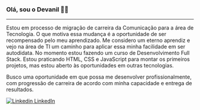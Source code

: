 ### Olá, sou o Devanil 👋😄
---

Estou em processo de migração de carreira da Comunicação para a área de Tecnologia. O que motiva essa mudança é a oportunidade de ser recompensado pelo meu aprendizado. Me considero um eterno aprendiz e vejo na área de TI um caminho para aplicar essa minha facilidade em ser autodidata. No momento estou fazendo um curso de Desenvolvimento Full Stack. Estou praticando HTML, CSS e JavaScript para montar os primeiros projetos, mas estou aberto às oportunidades em outras tecnologias.

Busco uma oportunidade em que possa me desenvolver profissionalmente, com progressão de carreira de acordo com minha capacidade e entrega de resultados.

[![Linkedin](https://i.stack.imgur.com/gVE0j.png) LinkedIn](https://www.linkedin.com/in/devaniljr/)
&nbsp;

<!--
**devaniljr/devaniljr** is a ✨ _special_ ✨ repository because its `README.md` (this file) appears on your GitHub profile.

Here are some ideas to get you started:

- 🔭 I’m currently working on ...
- 🌱 I’m currently learning ...
- 👯 I’m looking to collaborate on ...
- 🤔 I’m looking for help with ...
- 💬 Ask me about ...
- 📫 How to reach me: ...
- 😄 Pronouns: ...
- ⚡ Fun fact: ...
-->
